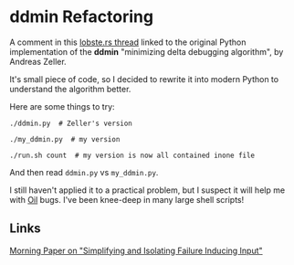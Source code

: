 ddmin Refactoring
=================

A comment in this [lobste.rs thread][thread] linked to the original Python
implementation of the **ddmin** "minimizing delta debugging algorithm", by
Andreas Zeller.

It's small piece of code, so I decided to rewrite it into modern Python
to understand the algorithm better.

Here are some things to try:

    ./ddmin.py  # Zeller's version

    ./my_ddmin.py  # my version

    ./run.sh count  # my version is now all contained inone file

And then read `ddmin.py` vs `my_ddmin.py`.

I still haven't applied it to a practical problem, but I suspect it will help
me with [Oil](https://www.oilshell.org) bugs.  I've been knee-deep in many
large shell scripts!

Links
-----

[Morning Paper on "Simplifying and Isolating Failure Inducing Input"][morning]

[thread]: https://lobste.rs/s/gone7a/celebration_code_6_pieces_code_had_impact

[morning]: https://blog.acolyer.org/2015/11/16/simplifying-and-isolating-failure-inducing-input/

